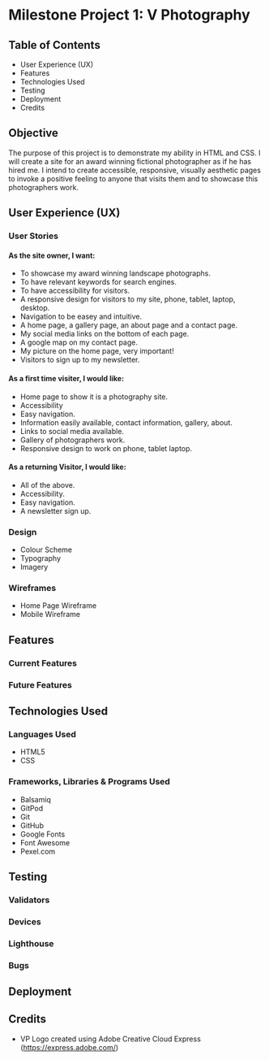 # Milestone Project 1: V Photography 


## Table of Contents
- User Experience (UX)
- Features
- Technologies Used
- Testing
- Deployment
- Credits

## Objective
The purpose of this project is to demonstrate my ability in HTML and CSS. I will create a site for an award winning fictional photographer as if he has hired me.
I intend to create accessible, responsive, visually aesthetic pages to invoke a positive feeling to anyone that visits them and to showcase this photographers work.

## User Experience (UX)
### User Stories

#### As the site owner, I want:
-  To showcase my award winning landscape photographs.
-  To have relevant keywords for search engines.
-  To have accessibility for visitors.
-  A responsive design for visitors to my site, phone, tablet, laptop, desktop.
-  Navigation to be easey and intuitive.
-  A home page, a gallery page, an about page and a contact page.
-  My social media links on the bottom of each page.
-  A google map on my contact page.
-  My picture on the home page, very important!
-  Visitors to sign up to my newsletter.
#### As a first time visiter, I would like:
- Home page to show it is a photography site.
- Accessibility
- Easy navigation.
- Information easily available, contact information, gallery, about.
- Links to social media available.
- Gallery of photographers work.
- Responsive design to work on phone, tablet laptop.
#### As a returning Visitor, I would like:
- All of the above.
- Accessibility.
- Easy navigation.
- A newsletter sign up.



### Design
- Colour Scheme
- Typography
- Imagery

### Wireframes
- Home Page Wireframe
- Mobile Wireframe

## Features
### Current Features

### Future Features


## Technologies Used
### Languages Used
- HTML5
- CSS

### Frameworks, Libraries & Programs Used
- Balsamiq
- GitPod
- Git
- GitHub
- Google Fonts
- Font Awesome
- Pexel.com

## Testing
### Validators
### Devices
### Lighthouse

### Bugs

## Deployment

## Credits
- VP Logo created using Adobe Creative Cloud Express (https://express.adobe.com/)
